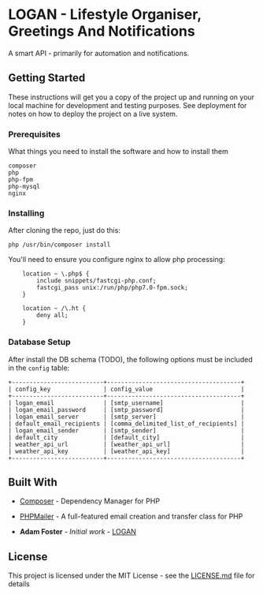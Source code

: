 # LOGAN - Lifestyle Organiser, Greetings And Notifications

A smart API - primarily for automation and notifications.

## Getting Started

These instructions will get you a copy of the project up and running on your local machine for development and testing purposes. See deployment for notes on how to deploy the project on a live system.

### Prerequisites

What things you need to install the software and how to install them

```
composer
php
php-fpm
php-mysql
nginx
```

### Installing

After cloning the repo, just do this:

```
php /usr/bin/composer install
```

You'll need to ensure you configure nginx to allow php processing:

```
    location ~ \.php$ {
        include snippets/fastcgi-php.conf;
        fastcgi_pass unix:/run/php/php7.0-fpm.sock;
    }

    location ~ /\.ht {
        deny all;
    }
```

### Database Setup

After install the DB schema (TODO), the following options must be included in the `config` table:

```
+--------------------------+--------------------------------------+
| config_key               | config_value                         |
+--------------------------+--------------------------------------+
| logan_email              | [smtp_username]                      |
| logan_email_password     | [smtp_password]                      |
| logan_email_server       | [smtp_server]                        |
| default_email_recipients | [comma_delimited_list_of_recipients] |
| logan_email_sender       | [smtp_sender]                        |
| default_city             | [default_city]                       |
| weather_api_url          | [weather_api_url]                    |
| weather_api_key          | [weather_api_key]                    |
+--------------------------+--------------------------------------+
```

## Built With

* [Composer](https://getcomposer.org/) - Dependency Manager for PHP
* [PHPMailer](https://github.com/PHPMailer/PHPMailer) - A full-featured email creation and transfer class for PHP

* **Adam Foster** - *Initial work* - [LOGAN](https://github.com/a-foster/logan)

## License

This project is licensed under the MIT License - see the [LICENSE.md](LICENSE.md) file for details
